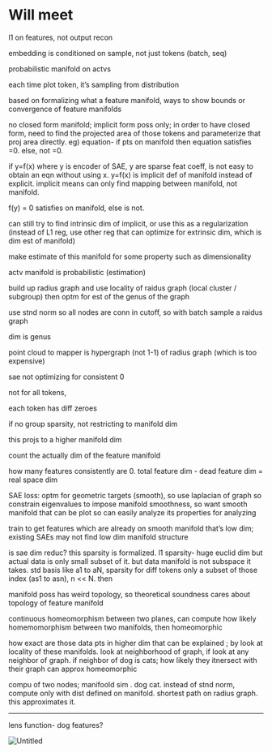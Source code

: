 # Will meet

l1 on features, not output recon

embedding is conditioned on sample, not just tokens (batch, seq)

probabilistic manifold on actvs

each time plot token, it’s sampling from distribution

based on formalizing what a feature manifold, ways to show bounds or convergence of feature manifolds

no closed form manifold; implicit form poss only; in order to have closed form, need to find the projected area of those tokens and parameterize that proj area directly. eg) equation- if pts on manifold then equation satisfies =0. else, not =0. 

if y=f(x) where y is encoder of SAE, y are sparse feat coeff, is not easy to obtain an eqn without using x. y=f(x) is implicit def of manifold instead of explicit. implicit means can only find mapping between manifold, not manifold.

f(y) = 0 satisfies on manifold, else is not. 

can still try to find intrinsic dim of implicit, or use this as a regularization (instead of L1 reg, use other reg that can optimize for extrinsic dim, which is dim est of manifold)

make estimate of this manifold for some property such as dimensionality

actv manifold is probabilistic (estimation)

build up radius graph and use locality of raidus graph (local cluster / subgroup) then optm for est of the genus of the graph

use stnd norm so all nodes are conn in cutoff, so with batch sample a raidus graph

dim is genus

point cloud to mapper is hypergraph (not 1-1) of radius graph (which is too expensive)

sae not optimizing for consistent 0

not for all tokens, 

each token has diff zeroes

if no group sparsity, not restricting to manifold dim

this projs to a higher manifold dim

count the actually dim of the feature manifold 

how many features consistently are 0. total feature dim - dead feature dim = real space dim

SAE loss: optm for geometric targets (smooth), so use laplacian of graph so constrain eigenvalues to impose manifold smoothness, so want smooth manifold that can be plot so can easily analyze its properties for analyzing

train to get features which are already on smooth manifold that’s low dim; existing SAEs may not find low dim manifold structure

is sae dim reduc? this sparsity is formalized. l1 sparsity- huge euclid dim but actual data is only small subset of it. but data manifold is not subspace it takes. std basis like a1 to aN, sparsity for diff tokens only a subset of those index (as1 to asn), n << N. then 

manifold poss has weird topology, so theoretical soundness cares about topology of feature manifold

continuous homeomorphism between two planes, can compute how likely homemomorphism between two manifolds, then homeomorphic

how exact are those data pts in higher dim that can be explained ; by look at locality of these manifolds. look at neighborhood of graph, if look at any neighbor of graph. if neighbor of dog is cats; how likely they itnersect with their graph can approx homeomorphic

compu of two nodes; manifoold sim . dog cat. instead of stnd norm, compute only with dist defined on manifold. shortest path on radius graph. this approximates it.

---

lens function- dog features?

![Untitled](Will%20meet%20c258bd9c464d453a90a6c7110cece677/Untitled.png)